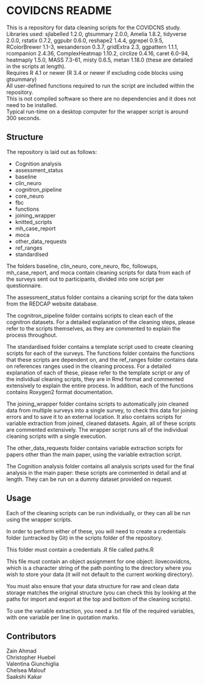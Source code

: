 # COVIDCNS README #

This is a repository for data cleaning scripts for the COVIDCNS study. <br>
Libraries used: sjlabelled 1.2.0, gtsummary 2.0.0, Amelia 1.8.2, tidyverse 2.0.0, rstatix 0.7.2, ggpubr 0.6.0, reshape2 1.4.4, ggrepel 0.9.5, RColorBrewer 1.1-3, wesanderson 0.3.7, gridExtra 2.3, ggpattern 1.1.1, rcompanion 2.4.36, ComplexHeatmap 1.10.2, circlize 0.4.16, caret 6.0-94, heatmaply 1.5.0, MASS 7.3-61, misty 0.6.5, metan 1.18.0 (these are detailed in the scripts at length). <br>
Requires R 4.1 or newer (R 3.4 or newer if excluding code blocks using gtsummary) <br>
All user-defined functions required to run the script are included within the repository. <br>
This is not compiled software so there are no dependencies and it does not need to be installed. <br>
Typical run-time on a desktop computer for the wrapper script is around 300 seconds. <br>

## Structure ##

The repository is laid out as follows: <br>

- Cognition analysis
- assessment_status
- baseline
- clin_neuro
- cognitron_pipeline
- core_neuro
- fbc
- functions
- joining_wrapper
- knitted_scripts
- mh_case_report
- moca
- other_data_requests
- ref_ranges
- standardised


The folders baseline, clin_neuro, core_neuro, fbc, followups, mh_case_report, and moca contain cleaning scripts for data from each of the surveys sent out to participants, divided into one script per questionnaire.

The assessment_status folder contains a cleaning script for the data taken from the REDCAP website database.

The cognitron_pipeline folder contains scripts to clean each of the cognitron datasets. For a detailed explanation of the cleaning steps, please refer to the scripts themselves, as they are commented to explain the process throughout.

The standardised folder contains a template script used to create cleaning scripts for each of the surveys. The functions folder contains the functions that these scripts are dependent on, and the ref_ranges folder contains data on references ranges used in the cleaning process. For a detailed explanation of each of these, please refer to the template script or any of the individual cleaning scripts, they are in Rmd format and commented extensively to explain the entire process. In addition, each of the functions contains Roxygen2 format documentation.

The joining_wrapper folder contains scripts to automatically join cleaned data from multiple surveys into a single survey, to check this data for joining errors and to save it to an external location. It also contains scripts for variable extraction from joined, cleaned datasets. Again, all of these scripts are commented extensively. The wrapper script runs all of the individual cleaning scripts with a single execution.

The other_data_requests folder contains variable extraction scripts for papers other than the main paper, using the variable extraction script.

The Cognition analysis folder contains all analysis scripts used for the final analysis in the main paper: these scripts are commented in detail and at length. They can be run on a dummy dataset provided on request.

## Usage ##


Each of the cleaning scripts can be run individually, or they can all be run using the wrapper scripts.

In order to perform either of these, you will need to create a credentials folder (untracked by Git) in the scripts folder of the repository.

This folder must contain a credentials .R file called paths.R

This file must contain an object assignment for one object: ilovecovidcns, which is a character string of the path pointing to the directory where you wish to store your data (it will not default to the current working directory).

You must also ensure that your data structure for raw and clean data storage matches the original structure (you can check this by looking at the paths for import and export at the top and bottom of the cleaning scripts).

To use the variable extraction, you need a .txt file of the required variables, with one variable per line in quotation marks.


## Contributors ##
Zain Ahmad <br>
Christopher Huebel <br>
Valentina Giunchiglia <br>
Chelsea Malouf <br>
Saakshi Kakar <br>
